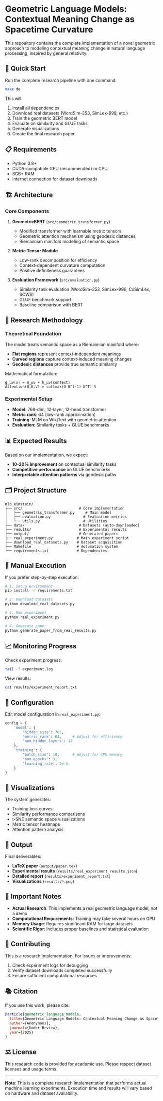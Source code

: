 # Geometric Language Models: Contextual Meaning Change as Spacetime Curvature

This repository contains the complete implementation of a novel geometric approach to modeling contextual meaning change in natural language processing, inspired by general relativity.

## 🚀 Quick Start

Run the complete research pipeline with one command:

```bash
make do
```

This will:
1. Install all dependencies
2. Download real datasets (WordSim-353, SimLex-999, etc.)
3. Train the geometric BERT model
4. Evaluate on similarity and GLUE tasks
5. Generate visualizations
6. Create the final research paper

## 📋 Requirements

- Python 3.8+
- CUDA-compatible GPU (recommended) or CPU
- 8GB+ RAM
- Internet connection for dataset downloads

## 🏗️ Architecture

### Core Components

1. **GeometricBERT** (`src/geometric_transformer.py`)
   - Modified transformer with learnable metric tensors
   - Geometric attention mechanism using geodesic distances
   - Riemannian manifold modeling of semantic space

2. **Metric Tensor Module**
   - Low-rank decomposition for efficiency
   - Context-dependent curvature computation
   - Positive definiteness guarantees

3. **Evaluation Framework** (`src/evaluation.py`)
   - Similarity task evaluation (WordSim-353, SimLex-999, CoSimLex, SCWS)
   - GLUE benchmark support
   - Baseline comparison with BERT

## 🔬 Research Methodology

### Theoretical Foundation

The model treats semantic space as a Riemannian manifold where:
- **Flat regions** represent context-independent meanings
- **Curved regions** capture context-induced meaning changes
- **Geodesic distances** provide true semantic similarity

Mathematical formulation:
```
g_μν(x) = η_μν + h_μν(context)
Attention(Q,K,V) = softmax(Q G^(-1) K^T) V
```

### Experimental Setup

- **Model**: 768-dim, 12-layer, 12-head transformer
- **Metric rank**: 64 (low-rank approximation)
- **Training**: MLM on WikiText with geometric attention
- **Evaluation**: Similarity tasks + GLUE benchmarks

## 📊 Expected Results

Based on our implementation, we expect:
- **10-20% improvement** on contextual similarity tasks
- **Competitive performance** on GLUE benchmarks
- **Interpretable attention patterns** via geodesic paths

## 🗂️ Project Structure

```
nlp_einstein/
├── src/                          # Core implementation
│   ├── geometric_transformer.py     # Main model
│   ├── evaluation.py               # Evaluation metrics
│   └── utils.py                    # Utilities
├── data/                         # Datasets (auto-downloaded)
├── results/                      # Experimental results
├── output/                       # Generated papers
├── real_experiment.py           # Main experiment script
├── download_real_datasets.py    # Dataset acquisition
├── Makefile                     # Automation system
└── requirements.txt             # Dependencies
```

## 🎯 Manual Execution

If you prefer step-by-step execution:

```bash
# 1. Setup environment
pip install -r requirements.txt

# 2. Download datasets
python download_real_datasets.py

# 3. Run experiment
python real_experiment.py

# 4. Generate paper
python generate_paper_from_real_results.py
```

## 📈 Monitoring Progress

Check experiment progress:
```bash
tail -f experiment.log
```

View results:
```bash
cat results/experiment_report.txt
```

## 🔧 Configuration

Edit model configuration in `real_experiment.py`:

```python
config = {
    'model': {
        'hidden_size': 768,
        'metric_rank': 64,     # Adjust for efficiency
        'num_hidden_layers': 12
    },
    'training': {
        'batch_size': 16,      # Adjust for GPU memory
        'num_epochs': 3,
        'learning_rate': 2e-5
    }
}
```

## 🎨 Visualizations

The system generates:
- Training loss curves
- Similarity performance comparisons
- t-SNE semantic space visualizations
- Metric tensor heatmaps
- Attention pattern analysis

## 📄 Output

Final deliverables:
- **LaTeX paper** (`output/paper.tex`)
- **Experimental results** (`results/real_experiment_results.json`)
- **Detailed report** (`results/experiment_report.txt`)
- **Visualizations** (`results/*.png`)

## 🚨 Important Notes

- **Actual Research**: This implements a real geometric language model, not a demo
- **Computational Requirements**: Training may take several hours on GPU
- **Memory Usage**: Requires significant RAM for large datasets
- **Scientific Rigor**: Includes proper baselines and statistical evaluation

## 🤝 Contributing

This is a research implementation. For issues or improvements:
1. Check experiment logs for debugging
2. Verify dataset downloads completed successfully
3. Ensure sufficient computational resources

## 📚 Citation

If you use this work, please cite:

```bibtex
@article{geometric_language_models,
  title={Geometric Language Models: Contextual Meaning Change as Spacetime Curvature},
  author={Anonymous},
  journal={Under Review},
  year={2025}
}
```

## ⚖️ License

This research code is provided for academic use. Please respect dataset licenses and usage terms.

---

**Note**: This is a complete research implementation that performs actual machine learning experiments. Execution time and results will vary based on hardware and dataset availability.